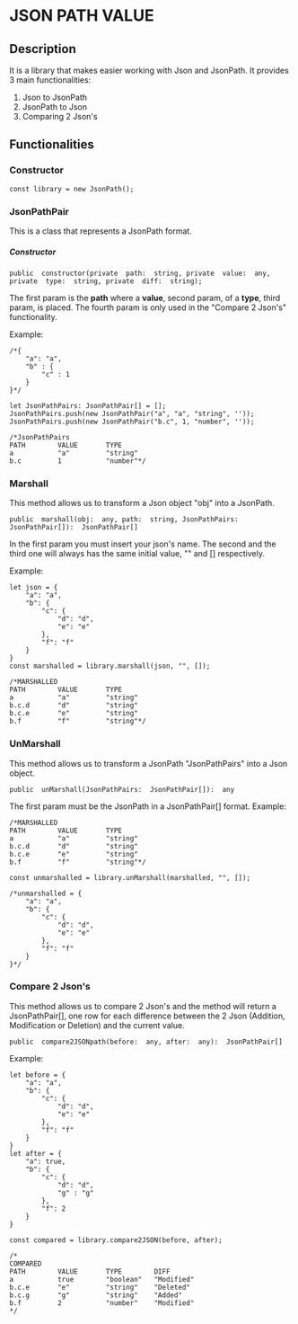 # JSON PATH VALUE

## Description

It is a library that makes easier working with Json and JsonPath. It provides 3 main functionalities:
1) Json to JsonPath
2) JsonPath to Json
3) Comparing 2 Json's
## Functionalities
### Constructor
```console
const library = new JsonPath();
```
### JsonPathPair
This is a class that represents a JsonPath format.
##### Constructor

```console
public  constructor(private  path:  string, private  value:  any, private  type:  string, private  diff:  string);
```
The first param is the **path** where a **value**, second param,  of a **type**, third param,  is placed.  The fourth param is only used in the "Compare 2 Json's" functionality.

Example:
```console
/*{
	"a": "a",
	"b" : {
		"c" : 1
	}	
}*/

let JsonPathPairs: JsonPathPair[] = [];
JsonPathPairs.push(new JsonPathPair("a", "a", "string", ''));
JsonPathPairs.push(new JsonPathPair("b.c", 1, "number", ''));

/*JsonPathPairs
PATH		VALUE 		TYPE 
a			"a"			"string"
b.c			1			"number"*/
```

### Marshall
This method allows us to transform a Json object "obj" into a JsonPath.

```console
public  marshall(obj:  any, path:  string, JsonPathPairs:  JsonPathPair[]):  JsonPathPair[]
```
In the first param you must insert your json's name. The second and the third one will always has the same initial value, "" and [] respectively.

Example:
```console
let json = {
	"a": "a",
	"b": {
		"c": {
			"d": "d",
			"e": "e"
		},
		"f": "f"
	}
}
const marshalled = library.marshall(json, "", []);

/*MARSHALLED
PATH		VALUE 		TYPE 
a			"a"			"string"
b.c.d		"d"			"string"
b.c.e		"e"			"string"
b.f 		"f"			"string"*/
```

### UnMarshall
This method allows us to transform a JsonPath "JsonPathPairs" into a Json object.

```console
public  unMarshall(JsonPathPairs:  JsonPathPair[]):  any
```
The first param must be the JsonPath in a JsonPathPair[] format.
Example:
```console
/*MARSHALLED
PATH		VALUE 		TYPE 
a			"a"			"string"
b.c.d		"d"			"string"
b.c.e		"e"			"string"
b.f 		"f"			"string"*/

const unmarshalled = library.unMarshall(marshalled, "", []);

/*unmarshalled = {
	"a": "a",
	"b": {
		"c": {
			"d": "d",
			"e": "e"
		},
		"f": "f"
	}
}*/
```


### Compare 2 Json's
This method allows us to compare 2 Json's and the method will return a JsonPathPair[], one row for each difference between the 2 Json (Addition, Modification or Deletion) and the current value.

```console
public  compare2JSONpath(before:  any, after:  any):  JsonPathPair[]
```

Example:
```console
let before = {
	"a": "a",
	"b": {
		"c": {
			"d": "d",
			"e": "e"
		},
		"f": "f"
	}
}
let after = {
	"a": true,
	"b": {
		"c": {
			"d": "d",
			"g" : "g"
		},
		"f": 2
	}
}

const compared = library.compare2JSON(before, after);

/*
COMPARED
PATH		VALUE 		TYPE 		DIFF
a			true		"boolean" 	"Modified"
b.c.e		"e"			"string"	"Deleted"
b.c.g		"g"			"string"	"Added"
b.f 		2			"number"	"Modified"
*/


```
